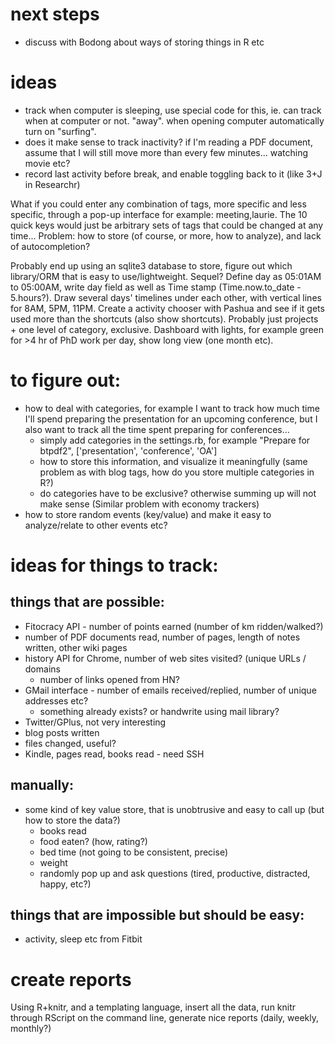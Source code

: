 # next steps
- discuss with Bodong about ways of storing things in R etc

# ideas
- track when computer is sleeping, use special code for this, ie. can track when at computer or not. "away". when opening computer automatically turn on "surfing".
- does it make sense to track inactivity? if I'm reading a PDF document, assume that I will still move more than every few minutes... watching movie etc?
- record last activity before break, and enable toggling back to it (like 3+J in Researchr)

What if you could enter any combination of tags, more specific and less specific, through a pop-up interface
for example: meeting,laurie. The 10 quick keys would just be arbitrary sets of tags that could be changed at any time... Problem: how to store (of course, or more, how to analyze), and lack of autocompletion?

Probably end up using an sqlite3 database to store, figure out which library/ORM that is easy to use/lightweight. Sequel? Define day as 05:01AM to 05:00AM, write day field as well as Time stamp (Time.now.to_date - 5.hours?). Draw several days' timelines under each other, with vertical lines for 8AM, 5PM, 11PM. Create a activity chooser with Pashua and see if it gets used more than the shortcuts (also show shortcuts). Probably just projects + one level of category, exclusive. Dashboard with lights, for example green for >4 hr of PhD work per day, show long view (one month etc).

# to figure out:
- how to deal with categories, for example I want to track how much time I'll spend preparing the presentation for an upcoming conference, but I also want to track all the time spent preparing for conferences...
  - simply add categories in the settings.rb, for example "Prepare for btpdf2", ['presentation', 'conference', 'OA']
  - how to store this information, and visualize it meaningfully (same problem as with blog tags, how do you store multiple categories in R?)
  - do categories have to be exclusive? otherwise summing up will not make sense (Similar problem with economy trackers)
- how to store random events (key/value) and make it easy to analyze/relate to other events etc?

# ideas for things to track:

## things that are possible:
- Fitocracy API - number of points earned (number of km ridden/walked?)
- number of PDF documents read, number of pages, length of notes written, other wiki pages
- history API for Chrome, number of web sites visited? (unique URLs / domains
  - number of links opened from HN?
- GMail interface - number of emails received/replied, number of unique addresses etc?
  - something already exists? or handwrite using mail library?
- Twitter/GPlus, not very interesting
- blog posts written
- files changed, useful?
- Kindle, pages read, books read - need SSH

## manually:
- some kind of key value store, that is unobtrusive and easy to call up (but how to store the data?)
  - books read
  - food eaten? (how, rating?)
  - bed time (not going to be consistent, precise)
  - weight
  - randomly pop up and ask questions (tired, productive, distracted, happy, etc?)

## things that are impossible but should be easy:
- activity, sleep etc from Fitbit

# create reports
Using R+knitr, and a templating language, insert all the data, run knitr through RScript on the command line, generate nice reports (daily, weekly, monthly?)